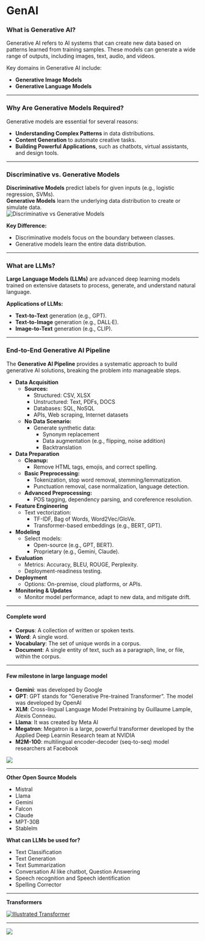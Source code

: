 
# GenAI

### **What is Generative AI?**  

Generative AI refers to AI systems that can create new data based on patterns learned from training samples. These models can generate a wide range of outputs, including images, text, audio, and videos.  

Key domains in Generative AI include:  
- **Generative Image Models**  
- **Generative Language Models**  

---

### **Why Are Generative Models Required?**  
Generative models are essential for several reasons:  
- **Understanding Complex Patterns** in data distributions.  
- **Content Generation** to automate creative tasks.  
- **Building Powerful Applications**, such as chatbots, virtual assistants, and design tools.  

---

### **Discriminative vs. Generative Models**  
**Discriminative Models** predict labels for given inputs (e.g., logistic regression, SVMs).  
**Generative Models** learn the underlying data distribution to create or simulate data.  
![Discriminative vs Generative Models](https://github.com/ParitKansal/photos/blob/main/Discriminative%20vs%20Generative%20Models.ppm)  

**Key Difference:**  
- Discriminative models focus on the boundary between classes.  
- Generative models learn the entire data distribution.  

---

### **What are LLMs?**  
**Large Language Models (LLMs)** are advanced deep learning models trained on extensive datasets to process, generate, and understand natural language.  

**Applications of LLMs:**  
- **Text-to-Text** generation (e.g., GPT).  
- **Text-to-Image** generation (e.g., DALL·E).  
- **Image-to-Text** generation (e.g., CLIP).  

---

### **End-to-End Generative AI Pipeline**  

The **Generative AI Pipeline** provides a systematic approach to build generative AI solutions, breaking the problem into manageable steps.  

- **Data Acquisition**  
  - **Sources:**  
    - Structured: CSV, XLSX  
    - Unstructured: Text, PDFs, DOCS  
    - Databases: SQL, NoSQL  
    - APIs, Web scraping, Internet datasets  
  - **No Data Scenario:**  
    - Generate synthetic data:  
      - Synonym replacement  
      - Data augmentation (e.g., flipping, noise addition)  
      - Backtranslation  
- **Data Preparation**  
  - **Cleanup:**  
    - Remove HTML tags, emojis, and correct spelling.  
  - **Basic Preprocessing:**  
    - Tokenization, stop word removal, stemming/lemmatization.  
    - Punctuation removal, case normalization, language detection.  
  - **Advanced Preprocessing:**  
    - POS tagging, dependency parsing, and coreference resolution.  
- **Feature Engineering**  
  - Text vectorization:  
    - TF-IDF, Bag of Words, Word2Vec/GloVe.  
    - Transformer-based embeddings (e.g., BERT, GPT).  
- **Modeling**  
  - Select models:  
    - Open-source (e.g., GPT, BERT).  
    - Proprietary (e.g., Gemini, Claude).  
- **Evaluation**  
  - Metrics: Accuracy, BLEU, ROUGE, Perplexity.  
  - Deployment-readiness testing.  
- **Deployment**  
  - Options: On-premise, cloud platforms, or APIs.  
- **Monitoring & Updates**  
  - Monitor model performance, adapt to new data, and mitigate drift.  
---  
#### **Complete word**
- **Corpus**: A collection of written or spoken texts.
- **Word**: A single word.
- **Vocabulary**: The set of unique words in a corpus.
- **Document**: A single entity of text, such as a paragraph, line, or file, within the corpus.

---

#### **Few milestone in large language model**
- **Gemini**: was developed by Google
- **GPT**: GPT stands for "Generative Pre-trained Transformer". The model was developed by OpenAl
- **XLM**: Cross-lingual Language Model Pretraining by Guillaume Lample, Alexis Conneau.
- **Llama**: It was created by Meta Al
- **Megatron**: Megatron is a large, powerful transformer developed by the Applied Deep Learnin Research team at NVIDIA
- **M2M-100**: multilingual encoder-decoder (seq-to-seq) model researchers at Facebook

![](https://github.com/ParitKansal/photos/blob/main/TypesOfTransformer.png)

---

**Other Open Source Models**
- Mistral
- Llama
- Gemini
- Falcon
- Claude
- MPT-30B
- Stablelm

**What can LLMs be used for?**
- Text Classification
- Text Generation
- Text Summarization
- Conversation Al like chatbot, Question Answering
- Speech recognition and Speech identification
- Spelling Corrector

---

**Transformers**

<a href="https://jalammar.github.io/illustrated-transformer/">
    <img src="https://github.com/ParitKansal/photos/blob/main/transformers.png" alt="Illustrated Transformer">
</a>

---

![](https://github.com/ParitKansal/photos/blob/main/Vector_Embeddings_1.png)
